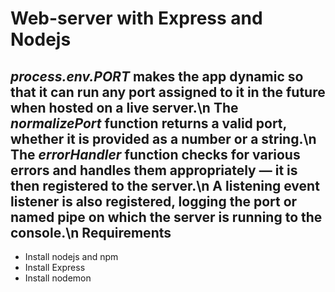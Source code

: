 # Web-server with Express and Nodejs
***process.env.PORT*** makes the app dynamic so that it can run any port assigned to it in the future when hosted on a live server.\n
The ***normalizePort*** function returns a valid port, whether it is provided as a number or a string.\n
The ***errorHandler*** function checks for various errors and handles them appropriately — it is then registered to the server.\n
A listening event listener is also registered, logging the port or named pipe on which the server is running to the console.\n
Requirements
-----------
* Install nodejs and npm
* Install Express
* Install nodemon

